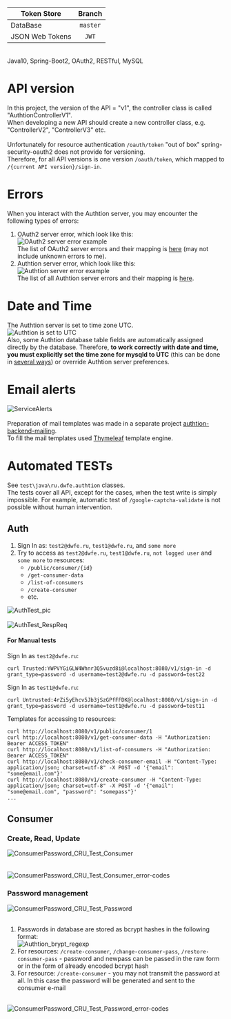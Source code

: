 | Token Store          | Branch        |
|----------------------|:-------------:|
| DataBase             | `master`      |
| JSON Web Tokens      | `JWT`         |
<br>
Java10, Spring-Boot2, OAuth2, RESTful, MySQL<br>

# API version
In this project, the version of the API = "v1", the controller class is called "AuthtionControllerV1".<br>
When developing a new API should create a new controller class, e.g. "ControllerV2", "ControllerV3" etc.<br><br>
Unfortunately for resource authentication `/oauth/token` "out of box" spring-security-oauth2 does not provide for versioning.<br>
Therefore, for all API versions is one version `/oauth/token`, which mapped to `/{current API version}/sign-in`.

# Errors
When you interact with the Authtion server, you may encounter the following types of errors:<br>
1. OAuth2 server error, which look like this:<br>
![OAuth2 server error example](./assets/img/oauth2-server-error-example.png)<br>
The list of OAuth2 server errors and their mapping is [here](./assets/oauth2-server-errors-mapping.js) (may not include unknown errors to me).
2. Authtion server error, which look like this:<br>
![Authtion server error example](./assets/img/authtion-server-error-example.png)<br>
The list of all Authtion server errors and their mapping is [here](./assets/authtion-server-errors-mapping.js).

# Date and Time
The Authtion server is set to time zone UTC.<br>
![Authtion is set to UTC](./assets/img/date-time.png)<br>
Also, some Authtion database table fields are automatically assigned directly by the database. Therefore, **to work correctly with date and time, you must explicitly set the time zone for mysqld to UTC** (this can be done in [several ways](https://stackoverflow.com/questions/930900/how-do-i-set-the-time-zone-of-mysql#19069310)) or override Authtion server preferences.

# Email alerts
![ServiceAlerts](./assets/img/ServiceAlerts.png)
<br><br>
Preparation of mail templates was made in a separate project [authtion-backend-mailing](https://github.com/dowhileforeach/authtion-backend-mailing).
<br>
To fill the mail templates used [Thymeleaf](http://www.thymeleaf.org) template engine.

# Automated TESTs
See `test\java\ru.dwfe.authtion` classes.<br>
The tests cover all API, except for the cases, when the test write is simply impossible. For example, automatic test of `/google-captcha-validate` is not possible without human intervention.

## Auth
1. Sign In as: `test2@dwfe.ru`, `test1@dwfe.ru`, and `some more`
2. Try to access as `test2@dwfe.ru`, `test1@dwfe.ru`, `not logged user` and `some more` to resources:
   * `/public/consumer/{id}`
   * `/get-consumer-data`
   * `/list-of-consumers`
   * `/create-consumer`
   * etc.

![AuthTest_pic](./assets/img/AuthTest_pic.png)<br>
<br>
![AuthTest_RespReq](./assets/img/AuthTest_RespReq.png)
<br>

#### For Manual tests
Sign In as `test2@dwfe.ru`:
```
curl Trusted:YWPVYGiGLW4Whnr3Q5vuzd8i@localhost:8080/v1/sign-in -d grant_type=password -d username=test2@dwfe.ru -d password=test22
```

Sign In as `test1@dwfe.ru`:
```
curl Untrusted:4rZi5yEhcv5Jb3jSzGPfFFDK@localhost:8080/v1/sign-in -d grant_type=password -d username=test1@dwfe.ru -d password=test11
```

Templates for accessing to resources:
```
curl http://localhost:8080/v1/public/consumer/1
curl http://localhost:8080/v1/get-consumer-data -H "Authorization: Bearer ACCESS_TOKEN"
curl http://localhost:8080/v1/list-of-consumers -H "Authorization: Bearer ACCESS_TOKEN"
curl http://localhost:8080/v1/check-consumer-email -H "Content-Type: application/json; charset=utf-8" -X POST -d '{"email": "some@email.com"}'
curl http://localhost:8080/v1/create-consumer -H "Content-Type: application/json; charset=utf-8" -X POST -d '{"email": "some@email.com", "password": "somepass"}'
...
```

## Consumer

### Create, Read, Update
![ConsumerPassword_CRU_Test_Consumer](./assets/img/ConsumerPassword_CRU_Test_Consumer.png)<br><br><br>
![ConsumerPassword_CRU_Test_Consumer_error-codes](./assets/img/ConsumerPassword_CRU_Test_Consumer_error-codes.png)<br>

### Password management
![ConsumerPassword_CRU_Test_Password](./assets/img/ConsumerPassword_CRU_Test_Password.png)<br>
<br>
1. Passwords in database are stored as bcrypt hashes in the following format:<br>
![Authtion_brypt_regexp](./assets/img/Authtion_brypt_regexp.png)
2. For resources: `/create-consumer`, `/change-consumer-pass`, `/restore-consumer-pass` - password and newpass can be passed in the raw form or in the form of already encoded bcrypt hash
3. For resource: `/create-consumer` - you may not transmit the password at all. In this case the password will be generated and sent to the consumer e-mail
<br><br>

![ConsumerPassword_CRU_Test_Password_error-codes](./assets/img/ConsumerPassword_CRU_Test_Password_error-codes.png)
